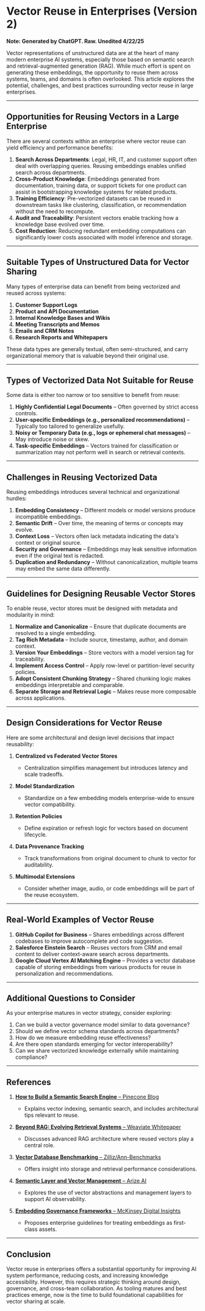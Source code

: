 # Vector Reuse in Enterprises (Version 2)

**Note: Generated by ChatGPT. Raw. Unedited 4/22/25**

Vector representations of unstructured data are at the heart of many modern enterprise AI systems, especially those based on semantic search and retrieval-augmented generation (RAG). While much effort is spent on generating these embeddings, the opportunity to reuse them across systems, teams, and domains is often overlooked. This article explores the potential, challenges, and best practices surrounding vector reuse in large enterprises.

---

## Opportunities for Reusing Vectors in a Large Enterprise

There are several contexts within an enterprise where vector reuse can yield efficiency and performance benefits:

1. **Search Across Departments**: Legal, HR, IT, and customer support often deal with overlapping queries. Reusing embeddings enables unified search across departments.
2. **Cross-Product Knowledge**: Embeddings generated from documentation, training data, or support tickets for one product can assist in bootstrapping knowledge systems for related products.
3. **Training Efficiency**: Pre-vectorized datasets can be reused in downstream tasks like clustering, classification, or recommendation without the need to recompute.
4. **Audit and Traceability**: Persistent vectors enable tracking how a knowledge base evolved over time.
5. **Cost Reduction**: Reducing redundant embedding computations can significantly lower costs associated with model inference and storage.

---

## Suitable Types of Unstructured Data for Vector Sharing

Many types of enterprise data can benefit from being vectorized and reused across systems:

1. **Customer Support Logs**
2. **Product and API Documentation**
3. **Internal Knowledge Bases and Wikis**
4. **Meeting Transcripts and Memos**
5. **Emails and CRM Notes**
6. **Research Reports and Whitepapers**

These data types are generally textual, often semi-structured, and carry organizational memory that is valuable beyond their original use.

---

## Types of Vectorized Data Not Suitable for Reuse

Some data is either too narrow or too sensitive to benefit from reuse:

1. **Highly Confidential Legal Documents** – Often governed by strict access controls.
2. **User-specific Embeddings (e.g., personalized recommendations)** – Typically too tailored to generalize usefully.
3. **Noisy or Temporary Data (e.g., logs or ephemeral chat messages)** – May introduce noise or skew.
4. **Task-specific Embeddings** – Vectors trained for classification or summarization may not perform well in search or retrieval contexts.

---

## Challenges in Reusing Vectorized Data

Reusing embeddings introduces several technical and organizational hurdles:

1. **Embedding Consistency** – Different models or model versions produce incompatible embeddings.
2. **Semantic Drift** – Over time, the meaning of terms or concepts may evolve.
3. **Context Loss** – Vectors often lack metadata indicating the data's context or original source.
4. **Security and Governance** – Embeddings may leak sensitive information even if the original text is redacted.
5. **Duplication and Redundancy** – Without canonicalization, multiple teams may embed the same data differently.

---

## Guidelines for Designing Reusable Vector Stores

To enable reuse, vector stores must be designed with metadata and modularity in mind:

1. **Normalize and Canonicalize** – Ensure that duplicate documents are resolved to a single embedding.
2. **Tag Rich Metadata** – Include source, timestamp, author, and domain context.
3. **Version Your Embeddings** – Store vectors with a model version tag for traceability.
4. **Implement Access Control** – Apply row-level or partition-level security policies.
5. **Adopt Consistent Chunking Strategy** – Shared chunking logic makes embeddings interpretable and comparable.
6. **Separate Storage and Retrieval Logic** – Makes reuse more composable across applications.

---

## Design Considerations for Vector Reuse

Here are some architectural and design level decisions that impact reusability:

1. **Centralized vs Federated Vector Stores**
   - Centralization simplifies management but introduces latency and scale tradeoffs.

2. **Model Standardization**
   - Standardize on a few embedding models enterprise-wide to ensure vector compatibility.

3. **Retention Policies**
   - Define expiration or refresh logic for vectors based on document lifecycle.

4. **Data Provenance Tracking**
   - Track transformations from original document to chunk to vector for auditability.

5. **Multimodal Extensions**
   - Consider whether image, audio, or code embeddings will be part of the reuse ecosystem.

---

## Real-World Examples of Vector Reuse

1. **GitHub Copilot for Business** – Shares embeddings across different codebases to improve autocomplete and code suggestion.
2. **Salesforce Einstein Search** – Reuses vectors from CRM and email content to deliver context-aware search across departments.
3. **Google Cloud Vertex AI Matching Engine** – Provides a vector database capable of storing embeddings from various products for reuse in personalization and recommendations.

---

## Additional Questions to Consider

As your enterprise matures in vector strategy, consider exploring:

1. Can we build a vector governance model similar to data governance?
2. Should we define vector schema standards across departments?
3. How do we measure embedding reuse effectiveness?
4. Are there open standards emerging for vector interoperability?
5. Can we share vectorized knowledge externally while maintaining compliance?

---

## References

1. [**How to Build a Semantic Search Engine** – Pinecone Blog](https://www.pinecone.io/learn/semantic-search/)
   - Explains vector indexing, semantic search, and includes architectural tips relevant to reuse.

2. [**Beyond RAG: Evolving Retrieval Systems** – Weaviate Whitepaper](https://weaviate.io/blog/retrieval-augmented-generation)
   - Discusses advanced RAG architecture where reused vectors play a central role.

3. [**Vector Database Benchmarking** – Zilliz/Ann-Benchmarks](https://ann-benchmarks.com/)
   - Offers insight into storage and retrieval performance considerations.

4. [**Semantic Layer and Vector Management** – Arize AI](https://arize.com/blog/observability-of-embeddings/)
   - Explores the use of vector abstractions and management layers to support AI observability.

5. [**Embedding Governance Frameworks** – McKinsey Digital Insights](https://www.mckinsey.com/capabilities/mckinsey-digital/our-insights)
   - Proposes enterprise guidelines for treating embeddings as first-class assets.

---

## Conclusion

Vector reuse in enterprises offers a substantial opportunity for improving AI system performance, reducing costs, and increasing knowledge accessibility. However, this requires strategic thinking around design, governance, and cross-team collaboration. As tooling matures and best practices emerge, now is the time to build foundational capabilities for vector sharing at scale.

